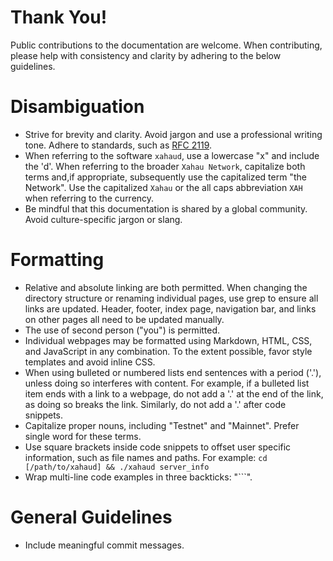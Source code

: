 # Thank You!
Public contributions to the documentation are welcome. When contributing, please help with consistency and clarity by adhering to the below guidelines.

# Disambiguation
* Strive for brevity and clarity. Avoid jargon and use a professional writing tone. Adhere to standards, such as [RFC 2119](https://datatracker.ietf.org/doc/html/rfc2119).
* When referring to the software `xahaud`, use a lowercase "x" and include the 'd'. When referring to the broader `Xahau Network`, capitalize both terms and,if appropriate, subsequently use the capitalized term "the Network". Use the capitalized `Xahau` or the all caps abbreviation `XAH` when referring to the currency.
* Be mindful that this documentation is shared by a global community. Avoid culture-specific jargon or slang.

# Formatting
* Relative and absolute linking are both permitted. When changing the directory structure or renaming individual pages, use grep to ensure all links are updated. Header, footer, index page, navigation bar, and links on other pages all need to be updated manually.
* The use of second person ("you") is permitted.
* Individual webpages may be formatted using Markdown, HTML, CSS, and JavaScript in any combination. To the extent possible, favor style templates and avoid inline CSS.
* When using bulleted or numbered lists end sentences with a period ('.'), unless doing so interferes with content. For example, if a bulleted list item ends with a link to a webpage, do not add a '.' at the end of the link, as doing so breaks the link. Similarly, do not add a '.' after code snippets.
* Capitalize proper nouns, including "Testnet" and "Mainnet". Prefer single word for these terms.
* Use square brackets inside code snippets to offset user specific information, such as file names and paths. For example: `cd [/path/to/xahaud] && ./xahaud server_info`
* Wrap multi-line code examples in three backticks: "```".

# General Guidelines
* Include meaningful commit messages.
